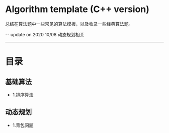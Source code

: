 # Algorithm template (C++ version)
总结在算法题中一些常见的算法模板，以及收录一些经典算法题。

-- update on 2020 10/08 
动态规划相关

----
# 目录
## 基础算法
- 1.排序算法

## 动态规划
- 1.背包问题
